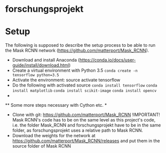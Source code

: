 # forschungsprojekt

# Setup

The following is supposed to describe the setup process to be able to run the Mask RCNN network (https://github.com/matterport/Mask_RCNN).

* Download and install Anaconda (https://conda.io/docs/user-guide/install/download.html)
* Create a virtual environment with Python 3.5 
`conda create -n tensorflow python=3.5`
* Activate the environment: source activate tensorflow
* Do the following with activated source
`conda install tensorflow`
`conda install matplotlib`
`conda install scikit-image`
`conda install opencv`
*
** Some more steps necessary with Cython etc.
*
* Clone with git: https://github.com/matterport/Mask_RCNN !IMPORTANT! Mask RCNN's code has to be on the same level as this project's code, i.e. the folder Mask_RCNN and forschungsprojekt have to be in the same folder, as forschungsprojekt uses a relative path to Mask RCNN.
* Download the weights for the network at https://github.com/matterport/Mask_RCNN/releases and put them in the source folder of Mask RCNN

